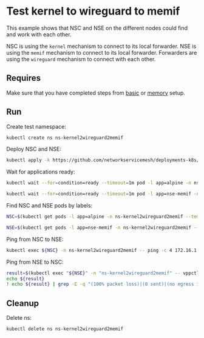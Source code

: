 # Test kernel to wireguard to memif

This example shows that NSC and NSE on the different nodes could find and work with each other.

NSC is using the `kernel` mechanism to connect to its local forwarder.
NSE is using the `memif` mechanism to connect to its local forwarder.
Forwarders are using the `wireguard` mechanism to connect with each other.

## Requires

Make sure that you have completed steps from [basic](../../basic) or [memory](../../memory) setup.

## Run

Create test namespace:
```bash
kubectl create ns ns-kernel2wireguard2memif
```

Deploy NSC and NSE:
```bash
kubectl apply -k https://github.com/networkservicemesh/deployments-k8s/examples/use-cases/Kernel2Wireguard2Memif?ref=e465d789c45305878ed4314d61b845bf6f9e82f0
```

Wait for applications ready:
```bash
kubectl wait --for=condition=ready --timeout=1m pod -l app=alpine -n ns-kernel2wireguard2memif
```
```bash
kubectl wait --for=condition=ready --timeout=1m pod -l app=nse-memif -n ns-kernel2wireguard2memif
```

Find NSC and NSE pods by labels:
```bash
NSC=$(kubectl get pods -l app=alpine -n ns-kernel2wireguard2memif --template '{{range .items}}{{.metadata.name}}{{"\n"}}{{end}}')
```
```bash
NSE=$(kubectl get pods -l app=nse-memif -n ns-kernel2wireguard2memif --template '{{range .items}}{{.metadata.name}}{{"\n"}}{{end}}')
```

Ping from NSC to NSE:
```bash
kubectl exec ${NSC} -n ns-kernel2wireguard2memif -- ping -c 4 172.16.1.100
```

Ping from NSE to NSC:
```bash
result=$(kubectl exec "${NSE}" -n "ns-kernel2wireguard2memif" -- vppctl ping 172.16.1.101 repeat 4)
echo ${result}
! echo ${result} | grep -E -q "(100% packet loss)|(0 sent)|(no egress interface)"
```

## Cleanup

Delete ns:
```bash
kubectl delete ns ns-kernel2wireguard2memif
```
